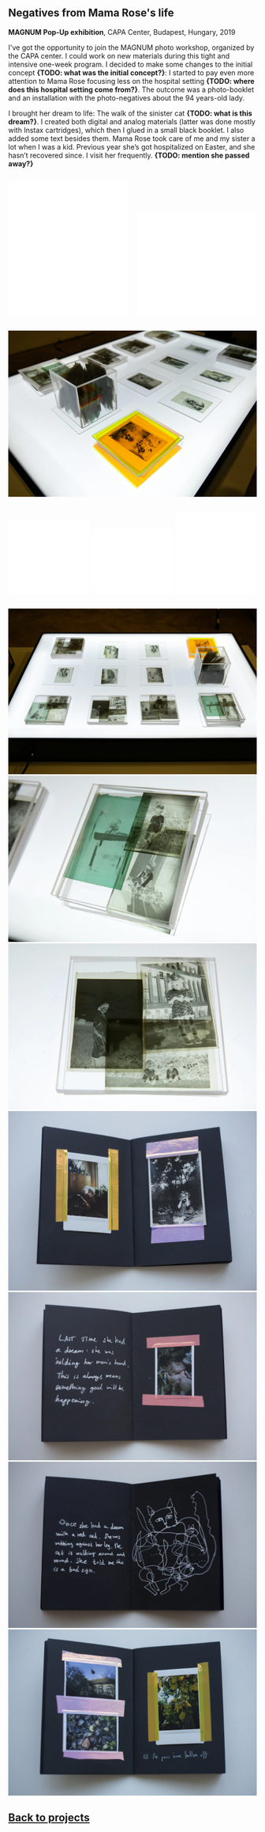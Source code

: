 <!-- {
    "img": "negatives_from_mama_rose_life-2019/3.webp",
    "title": "Negatives from Mama Rose's life",
    "desc": "**{TODO: Generate description}**"
} -->

## Negatives from Mama Rose's life
**MAGNUM Pop-Up exhibition**, CAPA Center, Budapest, Hungary, 2019

I've got the opportunity to join the MAGNUM photo workshop, organized by the CAPA center. I could work on new materials during this tight and intensive one-week program. I decided to make some changes to the initial concept **{TODO: what was the initial concept?}**: I started to pay even more attention to Mama Rose focusing less on the hospital setting **{TODO: where does this hospital setting come from?}**. The outcome was a photo-booklet and an installation with the photo-negatives about the 94 years-old lady.

I brought her dream to life: The walk of the sinister cat **{TODO: what is this dream?}**. I created both digital and analog materials (latter was done mostly with Instax cartridges), which then I glued in a small black booklet. I also added some text besides them. Mama Rose took care of me and my sister a lot when I was a kid. Previous year she’s got hospitalized on Easter, and she hasn’t recovered since. I visit her frequently. **{TODO: mention she passed away?}**

<span style="display: flex; flex-flow: row; justify-content: space-between; align-items: first baseline;">
<span style="width: 48%">

![_expand transform:'translateX(15%)' filter:'url(#cartoonWiggle)'](negatives_from_mama_rose_life-2019/cat_1.svg)

</span>
<span style="width: 48%">

![_expand transform:'translateX(-15%)' filter:'url(#cartoonWiggle)'](negatives_from_mama_rose_life-2019/cat_2.svg)

</span>
</span>

![_full](negatives_from_mama_rose_life-2019/2.webp)

<span class="mdWiderContent" style="display: flex; flex-flow: row; justify-content: space-between; align-items: first baseline;">
<span style="width: 33%">

![_expand transform:'translateX(15%)' filter:'url(#cartoonWiggle)'](negatives_from_mama_rose_life-2019/cat_3.svg)

</span>
<span style="width: 33%">

![_expand transform:'translateX(-15%)' filter:'url(#cartoonWiggle)'](negatives_from_mama_rose_life-2019/cat_4.svg)

</span>
<span style="width: 33%">

![_expand transform:'translateX(10%)' filter:'url(#cartoonWiggle)'](negatives_from_mama_rose_life-2019/cat_5.svg)

</span>
</span>

![_full caption:'One day Pop-UP exhibition at CAPA Center. 2019'](negatives_from_mama_rose_life-2019/1.webp)
![_full](negatives_from_mama_rose_life-2019/3.webp)
![_full](negatives_from_mama_rose_life-2019/4.webp)
![_full](negatives_from_mama_rose_life-2019/_rozsa.webp)
![_full](negatives_from_mama_rose_life-2019/alom_kezfogas.webp)
![_full](negatives_from_mama_rose_life-2019/cica_alom.webp)
![_full](negatives_from_mama_rose_life-2019/korte.webp)

## [Back to projects](/c/projects)